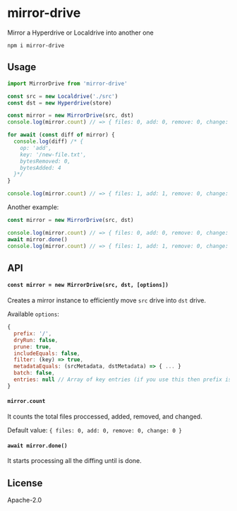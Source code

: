 # mirror-drive

Mirror a Hyperdrive or Localdrive into another one

```
npm i mirror-drive
```

## Usage
```js
import MirrorDrive from 'mirror-drive'

const src = new Localdrive('./src')
const dst = new Hyperdrive(store)

const mirror = new MirrorDrive(src, dst)
console.log(mirror.count) // => { files: 0, add: 0, remove: 0, change: 0 }

for await (const diff of mirror) {
  console.log(diff) /* {
    op: 'add',
    key: '/new-file.txt',
    bytesRemoved: 0,
    bytesAdded: 4
  }*/
}

console.log(mirror.count) // => { files: 1, add: 1, remove: 0, change: 0 }
```

Another example:
```js
const mirror = new MirrorDrive(src, dst)

console.log(mirror.count) // => { files: 0, add: 0, remove: 0, change: 0 }
await mirror.done()
console.log(mirror.count) // => { files: 1, add: 1, remove: 0, change: 0 }
```

## API

#### `const mirror = new MirrorDrive(src, dst, [options])`

Creates a mirror instance to efficiently move `src` drive into `dst` drive.

Available `options`:
```js
{
  prefix: '/',
  dryRun: false,
  prune: true,
  includeEquals: false,
  filter: (key) => true,
  metadataEquals: (srcMetadata, dstMetadata) => { ... }
  batch: false,
  entries: null // Array of key entries (if you use this then prefix is ignored)
}
```

#### `mirror.count`

It counts the total files proccessed, added, removed, and changed.

Default value: `{ files: 0, add: 0, remove: 0, change: 0 }`

#### `await mirror.done()`

It starts processing all the diffing until is done.

## License

Apache-2.0
